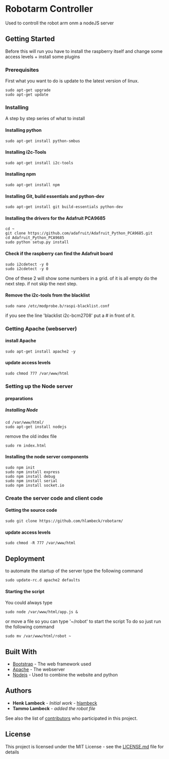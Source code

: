 # Robotarm Controller

Used to controll the robot arm onm a nodeJS server

## Getting Started
Before this will run you have to install the raspberry itself and change some access levels + install some plugins

### Prerequisites
First what you want to do is update to the latest version of linux.

```
sudo apt-get upgrade
sudo apt-get update
```

### Installing

A step by step series of what to install

#### Installing python

```
sudo apt-get install python-smbus
```
#### Installing i2c-Tools
```
sudo apt-get install i2c-tools
```

#### Installing npm
```
sudo apt-get install npm
```

#### Installing Git, build essentials and python-dev
```
sudo apt-get install git build-essentials python-dev
```
#### Installing the drivers for the Adafruit PCA9685
```
cd ~
git clone https://github.com/adafruit/Adafruit_Python_PCA9685.git
cd Adafruit_Python_PCA9685
sudo python setup.py install
```

#### Check if the raspberry can find the Adafruit board

```
sudo i2cdetect -y 0
sudo i2cdetect -y 0
```

One of these 2 will show some numbers in a grid. of it is all empty do the next step. if not skip the next step.

#### Remove the i2c-tools from the blacklist
```
sudo nano /etc/modprobe.b/raspi-blacklist.conf
```
if you see the line 'blacklist i2c-bcm2708' put a # in front of it.

### Getting Apache (webserver)
#### install Apache
```
sudo apt-get install apache2 -y
```
#### update access levels
```
sudo chmod 777 /var/www/html
```

### Setting up the Node server
#### preparations

##### Installing Node
```
cd /var/www/html/
sudo apt-get install nodejs
```
remove the old index file
```
sudo rm index.html
```

#### Installing the node server components
```
sudo npm init
sudo npm install express 
sudo npm install debug
sudo npm install serial
sudo npm install socket.io
```
### Create the server code and client code
#### Getting the source code
```
sudo git clone https://github.com/hlambeck/robotarm/
```
#### update access levels
```
sudo chmod -R 777 /var/www/html
```


## Deployment

to automate the startup of the server type the following command
```
sudo update-rc.d apache2 defaults
```

#### Starting the script
You could always type 
```
sudo node /var/www/html/app.js &
```

or move a file so you can type '~/robot' to start the script
To do so just run the following command
```
sudo mv /var/www/html/robot ~
```

## Built With

* [Bootstrap](http://www.getbootstrap.com/) - The web framework used
* [Apache](https://www.apache.org/) - The webserver
* [Nodejs](https://nodejs.org/) - Used to combine the website and python


## Authors

* **Henk Lambeck** - *Initial work* - [hlambeck](https://github.com/hlambeck)
* **Tammo Lambeck** - *added the robot file* 

See also the list of [contributors](https://github.com/hlambeck/robotarm/contributors) who participated in this project.

## License

This project is licensed under the MIT License - see the [LICENSE.md](LICENSE.md) file for details
